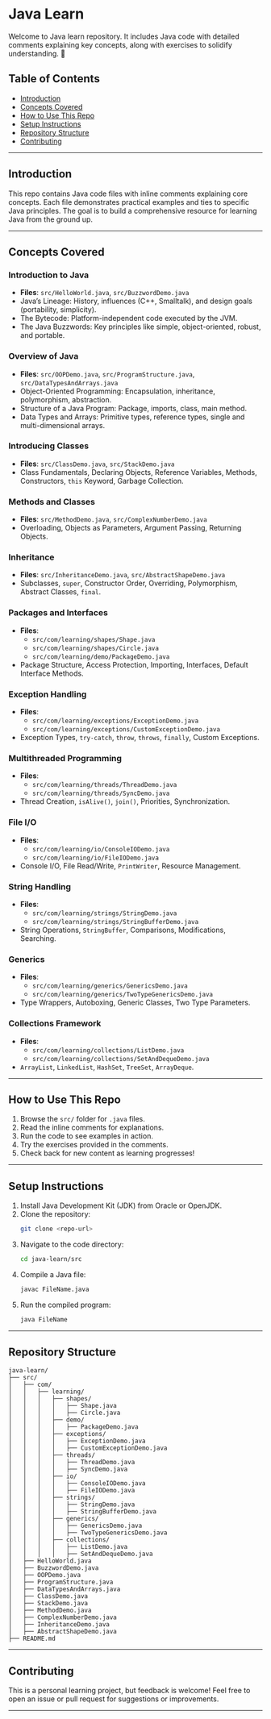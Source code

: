 # Java Learn

Welcome to Java learn repository. It includes Java code with detailed comments explaining key concepts, along with exercises to solidify understanding. 🚀

## Table of Contents

- [Introduction](#introduction)
- [Concepts Covered](#concepts-covered)
- [How to Use This Repo](#how-to-use-this-repo)
- [Setup Instructions](#setup-instructions)
- [Repository Structure](#repository-structure)
- [Contributing](#contributing)

---

## Introduction

This repo contains Java code files with inline comments explaining core concepts. Each file demonstrates practical examples and ties to specific Java principles. The goal is to build a comprehensive resource for learning Java from the ground up.

---

## Concepts Covered

### Introduction to Java
- **Files**: `src/HelloWorld.java`, `src/BuzzwordDemo.java`
- Java’s Lineage: History, influences (C++, Smalltalk), and design goals (portability, simplicity).
- The Bytecode: Platform-independent code executed by the JVM.
- The Java Buzzwords: Key principles like simple, object-oriented, robust, and portable.

### Overview of Java
- **Files**: `src/OOPDemo.java`, `src/ProgramStructure.java`, `src/DataTypesAndArrays.java`
- Object-Oriented Programming: Encapsulation, inheritance, polymorphism, abstraction.
- Structure of a Java Program: Package, imports, class, main method.
- Data Types and Arrays: Primitive types, reference types, single and multi-dimensional arrays.

### Introducing Classes
- **Files**: `src/ClassDemo.java`, `src/StackDemo.java`
- Class Fundamentals, Declaring Objects, Reference Variables, Methods, Constructors, `this` Keyword, Garbage Collection.

### Methods and Classes
- **Files**: `src/MethodDemo.java`, `src/ComplexNumberDemo.java`
- Overloading, Objects as Parameters, Argument Passing, Returning Objects.

### Inheritance
- **Files**: `src/InheritanceDemo.java`, `src/AbstractShapeDemo.java`
- Subclasses, `super`, Constructor Order, Overriding, Polymorphism, Abstract Classes, `final`.

### Packages and Interfaces
- **Files**:
  - `src/com/learning/shapes/Shape.java`
  - `src/com/learning/shapes/Circle.java`
  - `src/com/learning/demo/PackageDemo.java`
- Package Structure, Access Protection, Importing, Interfaces, Default Interface Methods.

### Exception Handling
- **Files**:
  - `src/com/learning/exceptions/ExceptionDemo.java`
  - `src/com/learning/exceptions/CustomExceptionDemo.java`
- Exception Types, `try-catch`, `throw`, `throws`, `finally`, Custom Exceptions.

### Multithreaded Programming
- **Files**:
  - `src/com/learning/threads/ThreadDemo.java`
  - `src/com/learning/threads/SyncDemo.java`
- Thread Creation, `isAlive()`, `join()`, Priorities, Synchronization.

### File I/O
- **Files**:
  - `src/com/learning/io/ConsoleIODemo.java`
  - `src/com/learning/io/FileIODemo.java`
- Console I/O, File Read/Write, `PrintWriter`, Resource Management.

### String Handling
- **Files**:
  - `src/com/learning/strings/StringDemo.java`
  - `src/com/learning/strings/StringBufferDemo.java`
- String Operations, `StringBuffer`, Comparisons, Modifications, Searching.

### Generics
- **Files**:
  - `src/com/learning/generics/GenericsDemo.java`
  - `src/com/learning/generics/TwoTypeGenericsDemo.java`
- Type Wrappers, Autoboxing, Generic Classes, Two Type Parameters.

### Collections Framework
- **Files**:
  - `src/com/learning/collections/ListDemo.java`
  - `src/com/learning/collections/SetAndDequeDemo.java`
- `ArrayList`, `LinkedList`, `HashSet`, `TreeSet`, `ArrayDeque`.

---

## How to Use This Repo

1. Browse the `src/` folder for `.java` files.
2. Read the inline comments for explanations.
3. Run the code to see examples in action.
4. Try the exercises provided in the comments.
5. Check back for new content as learning progresses!

---

## Setup Instructions

1. Install Java Development Kit (JDK) from Oracle or OpenJDK.
2. Clone the repository:
   ```bash
   git clone <repo-url>
   ```
3. Navigate to the code directory:
   ```bash
   cd java-learn/src
   ```
4. Compile a Java file:
   ```bash
   javac FileName.java
   ```
5. Run the compiled program:
   ```bash
   java FileName
   ```

---

## Repository Structure

```
java-learn/
├── src/
│   ├── com/
│   │   ├── learning/
│   │   │   ├── shapes/
│   │   │   │   ├── Shape.java
│   │   │   │   ├── Circle.java
│   │   │   ├── demo/
│   │   │   │   ├── PackageDemo.java
│   │   │   ├── exceptions/
│   │   │   │   ├── ExceptionDemo.java
│   │   │   │   ├── CustomExceptionDemo.java
│   │   │   ├── threads/
│   │   │   │   ├── ThreadDemo.java
│   │   │   │   ├── SyncDemo.java
│   │   │   ├── io/
│   │   │   │   ├── ConsoleIODemo.java
│   │   │   │   ├── FileIODemo.java
│   │   │   ├── strings/
│   │   │   │   ├── StringDemo.java
│   │   │   │   ├── StringBufferDemo.java
│   │   │   ├── generics/
│   │   │   │   ├── GenericsDemo.java
│   │   │   │   ├── TwoTypeGenericsDemo.java
│   │   │   ├── collections/
│   │   │   │   ├── ListDemo.java
│   │   │   │   ├── SetAndDequeDemo.java
│   ├── HelloWorld.java
│   ├── BuzzwordDemo.java
│   ├── OOPDemo.java
│   ├── ProgramStructure.java
│   ├── DataTypesAndArrays.java
│   ├── ClassDemo.java
│   ├── StackDemo.java
│   ├── MethodDemo.java
│   ├── ComplexNumberDemo.java
│   ├── InheritanceDemo.java
│   ├── AbstractShapeDemo.java
├── README.md
```

---

## Contributing

This is a personal learning project, but feedback is welcome! Feel free to open an issue or pull request for suggestions or improvements.

---
